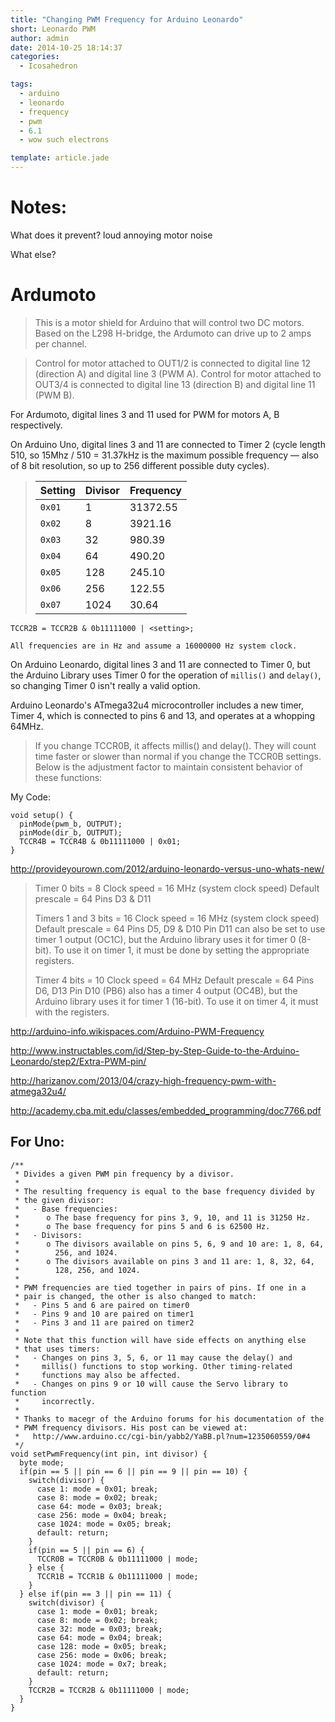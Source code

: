 ```yaml
---
title: "Changing PWM Frequency for Arduino Leonardo"
short: Leonardo PWM
author: admin
date: 2014-10-25 18:14:37
categories:
  - Icosahedron

tags: 
  - arduino
  - leonardo
  - frequency
  - pwm
  - 6.1
  - wow such electrons

template: article.jade
---
```


# Notes:

What does it prevent? loud annoying motor noise



What else?

# Ardumoto

>  This is a motor shield for Arduino that will control two DC motors. Based on the L298 H-bridge, the Ardumoto can drive up to 2 amps per channel.

>  Control for motor attached to OUT1/2 is connected to digital line 12 (direction A) and digital line 3 (PWM A). Control for motor attached to OUT3/4 is connected to digital line 13 (direction B) and digital line 11 (PWM B).

For Ardumoto, digital lines 3 and 11 used for PWM for motors A, B respectively. 

On Arduino Uno, digital lines 3 and 11 are connected to Timer 2 (cycle length 510, so 15Mhz / 510 = 31.37kHz is the maximum possible frequency — also of 8 bit resolution, so up to 256 different possible duty cycles). 


>  | Setting  |   Divisor|   Frequency |
>  |----------|----------|-------------|
>  | `0x01`   |   1      |  31372.55   |
>  | `0x02`   |   8      |  3921.16    |
>  | `0x03`   |   32     |  980.39     |
>  | `0x04`   |   64     |  490.20  | (DEFAULT)|
>  | `0x05`   |   128    |  245.10     |
>  | `0x06`   |   256    |  122.55     |
>  | `0x07`   |   1024   |  30.64      |

    TCCR2B = TCCR2B & 0b11111000 | <setting>;

    All frequencies are in Hz and assume a 16000000 Hz system clock.

On Arduino Leonardo, digital lines 3 and 11 are connected to Timer 0, but the Arduino Library uses Timer 0 for the operation of `millis()` and `delay()`, so changing Timer 0 isn't really a valid option. 

Arduino Leonardo's ATmega32u4 microcontroller includes a new timer, Timer 4, which is connected to pins 6 and 13, and operates at a whopping 64MHz. 

> If you change TCCR0B, it affects millis() and delay(). They will count time faster or slower than normal if you change the TCCR0B settings. Below is the adjustment factor to maintain consistent behavior of these functions:


My Code:

    void setup() {
      pinMode(pwm_b, OUTPUT);
      pinMode(dir_b, OUTPUT);
      TCCR4B = TCCR4B & 0b11111000 | 0x01;      
    }

http://provideyourown.com/2012/arduino-leonardo-versus-uno-whats-new/

> Timer 0
>   bits = 8
>   Clock speed = 16 MHz (system clock speed)
>   Default prescale = 64
>   Pins D3 & D11
> 
> Timers 1 and 3
>   bits = 16
>   Clock speed = 16 MHz (system clock speed)
>   Default prescale = 64
>   Pins D5, D9 & D10
>   Pin D11 can also be set to use timer 1 output (OC1C), but the Arduino library uses it for timer 0 (8-bit). To use it on timer 1, it must be done by setting the appropriate registers.
> 
> Timer 4
>   bits = 10
>   Clock speed = 64 MHz
>   Default prescale = 64
>   Pins D6, D13
>   Pin D10 (PB6) also has a timer 4 output (OC4B), but the Arduino library uses it for timer 1 (16-bit). To use it on timer 4, it must with the registers.

http://arduino-info.wikispaces.com/Arduino-PWM-Frequency

http://www.instructables.com/id/Step-by-Step-Guide-to-the-Arduino-Leonardo/step2/Extra-PWM-pin/

http://harizanov.com/2013/04/crazy-high-frequency-pwm-with-atmega32u4/

http://academy.cba.mit.edu/classes/embedded_programming/doc7766.pdf


## For Uno:

    /**
     * Divides a given PWM pin frequency by a divisor.
     * 
     * The resulting frequency is equal to the base frequency divided by
     * the given divisor:
     *   - Base frequencies:
     *      o The base frequency for pins 3, 9, 10, and 11 is 31250 Hz.
     *      o The base frequency for pins 5 and 6 is 62500 Hz.
     *   - Divisors:
     *      o The divisors available on pins 5, 6, 9 and 10 are: 1, 8, 64,
     *        256, and 1024.
     *      o The divisors available on pins 3 and 11 are: 1, 8, 32, 64,
     *        128, 256, and 1024.
     * 
     * PWM frequencies are tied together in pairs of pins. If one in a
     * pair is changed, the other is also changed to match:
     *   - Pins 5 and 6 are paired on timer0
     *   - Pins 9 and 10 are paired on timer1
     *   - Pins 3 and 11 are paired on timer2
     * 
     * Note that this function will have side effects on anything else
     * that uses timers:
     *   - Changes on pins 3, 5, 6, or 11 may cause the delay() and
     *     millis() functions to stop working. Other timing-related
     *     functions may also be affected.
     *   - Changes on pins 9 or 10 will cause the Servo library to function
     *     incorrectly.
     * 
     * Thanks to macegr of the Arduino forums for his documentation of the
     * PWM frequency divisors. His post can be viewed at:
     *   http://www.arduino.cc/cgi-bin/yabb2/YaBB.pl?num=1235060559/0#4
     */
    void setPwmFrequency(int pin, int divisor) {
      byte mode;
      if(pin == 5 || pin == 6 || pin == 9 || pin == 10) {
        switch(divisor) {
          case 1: mode = 0x01; break;
          case 8: mode = 0x02; break;
          case 64: mode = 0x03; break;
          case 256: mode = 0x04; break;
          case 1024: mode = 0x05; break;
          default: return;
        }
        if(pin == 5 || pin == 6) {
          TCCR0B = TCCR0B & 0b11111000 | mode;
        } else {
          TCCR1B = TCCR1B & 0b11111000 | mode;
        }
      } else if(pin == 3 || pin == 11) {
        switch(divisor) {
          case 1: mode = 0x01; break;
          case 8: mode = 0x02; break;
          case 32: mode = 0x03; break;
          case 64: mode = 0x04; break;
          case 128: mode = 0x05; break;
          case 256: mode = 0x06; break;
          case 1024: mode = 0x7; break;
          default: return;
        }
        TCCR2B = TCCR2B & 0b11111000 | mode;
      }
    }


